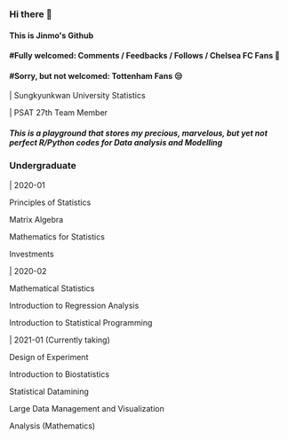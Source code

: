 ### Hi there 👋

#### This is Jinmo's Github

#### #Fully welcomed: Comments / Feedbacks / Follows / Chelsea FC Fans 💙

#### #Sorry, but not welcomed: Tottenham Fans 😒


| Sungkyunkwan University Statistics

| PSAT 27th Team Member

##### This is a playground that stores my precious, marvelous, but yet not perfect R/Python codes for Data analysis and Modelling

### Undergraduate

| 2020-01

Principles of Statistics

Matrix Algebra

Mathematics for Statistics

Investments

| 2020-02

Mathematical Statistics

Introduction to Regression Analysis

Introduction to Statistical Programming

| 2021-01 (Currently taking)

Design of Experiment

Introduction to Biostatistics

Statistical Datamining

Large Data Management and Visualization

Analysis (Mathematics)


<!--
**morcellinus/Morcellinus** is a ✨ _special_ ✨ repository because its `README.md` (this file) appears on your GitHub profile.

Here are some ideas to get you started:

- 🔭 I’m currently working on ...
- 🌱 I’m currently learning ...
- 👯 I’m looking to collaborate on ...
- 🤔 I’m looking for help with ...
- 💬 Ask me about ...
- 📫 How to reach me: ...
- 😄 Pronouns: ...
- ⚡ Fun fact: ...'
- 
I'm currently working on
